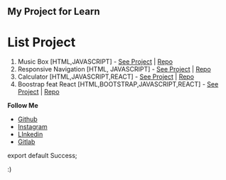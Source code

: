 ## My Project for Learn


# List Project

1. Music Box [HTML,JAVASCRIPT] - [See Project](https://dikako.github.io/MusicBox/) | [Repo](https://github.com/dikako/MusicBox) 
2. Responsive Navigation [HTML, JAVASCRIPT] - [See Project](https://dikako.github.io/Responsive-Navigation/) | [Repo](https://github.com/dikako/Responsive-Navigation)
3. Calculator [HTML,JAVASCRIPT,REACT] - [See Project](https://dikako.github.io/calc-js/) | [Repo](https://github.com/dikako/calc-js)
4. Boostrap feat React [HTML,BOOTSTRAP,JAVASCRIPT,REACT] - [See Project](-) | [Repo](https://github.com/dikako/boostrap-ft-React)

**Follow Me**

- [Github](https://github.com/dikako)
- [Instagram](https://www.instagram.com/dikako_ko/)
- [LInkedin](https://www.linkedin.com/in/fransiskus-andika-setiawan/)
- [Gitlab](https://gitlab.com/dikakoko)

export default Success;

:)
